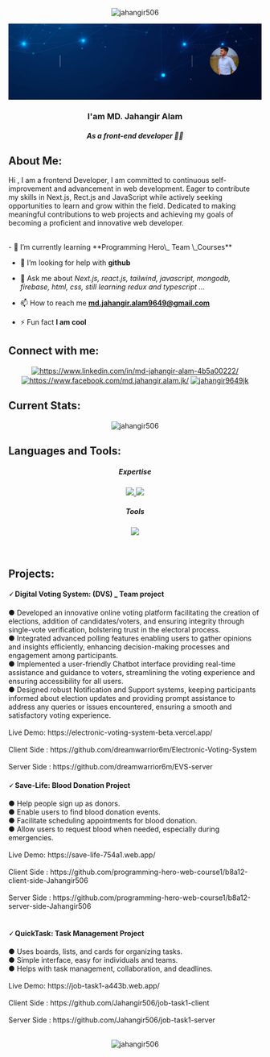 <p align="center"> <img src="https://komarev.com/ghpvc/?username=jahangir506&label=Profile%20views&color=0e75b6&style=flat" alt="jahangir506" /> </p>

<img align="center" width="900" src="https://raw.githubusercontent.com/Jahangir506/Jahangir506/main/assets/cover/Front-end%20devoloper.gif"/>

<h3 align="center">I'am MD. Jahangir Alam</h3>
<h5 align="center">As a front-end developer 🧑‍💻 </h5>

## About Me:

<p>
     Hi , I am a frontend Developer, I am committed to continuous self-improvement and advancement in web development.
Eager to contribute my skills in Next.js, Rect.js and JavaScript while actively seeking opportunities to learn and
grow within the field. Dedicated to making meaningful contributions to web projects and achieving my goals of
becoming a proficient and innovative web developer.
</p>
<br/>
- 🌱 I’m currently learning **Programming Hero\_ Team \_Courses**

- 🤝 I’m looking for help with **github**

- 💬 Ask me about *Next.js, react.js, tailwind, javascript, mongodb, firebase, html, css, still learning redux and typescript ...*

- 📫 How to reach me **md.jahangir.alam9649@gmail.com**

- ⚡ Fun fact **I am cool**

## Connect with me:

<p align="center">
<a href="https://www.linkedin.com/in/md-jahangir-alam-4b5a00222/" target="blank"><img align="center" src="https://raw.githubusercontent.com/rahuldkjain/github-profile-readme-generator/master/src/images/icons/Social/linked-in-alt.svg" alt="https://www.linkedin.com/in/md-jahangir-alam-4b5a00222/" height="30" width="40" /></a>
<a href="https://www.facebook.com/MD.Jahangir.Alam.JK/" target="blank"><img align="center" src="https://raw.githubusercontent.com/rahuldkjain/github-profile-readme-generator/master/src/images/icons/Social/facebook.svg" alt="https://www.facebook.com/md.jahangir.alam.jk/" height="30" width="40" /></a>
<a href="https://twitter.com/Jahangir506" target="blank"><img align="center" src="https://raw.githubusercontent.com/rahuldkjain/github-profile-readme-generator/master/src/images/icons/Social/twitter.svg" alt="jahangir9649jk" height="30" width="40" /></a>

## Current Stats:

<p align="center"><img align="center" src="https://github-readme-streak-stats.herokuapp.com/?user=jahangir506&" alt="jahangir506" />
</p>

## Languages and Tools:

<div>
<h5 align="center">Expertise</h5>
 <p align="center"> 
 <a href="https://skillicons.dev">
    <img src="https://skillicons.dev/icons?i=next,react,js,mongodb,express,firebase" />
  </a>
   <a href="https://en.wikipedia.org/wiki/HTML5">
    <img src="https://skillicons.dev/icons?i=tailwind,css,html" />
  </a>
</p>
  <h5 align="center">Tools</h5>
 <p align="center"> <a href="https://skillicons.dev">
    <img src="https://skillicons.dev/icons?i=git,vercel,figma,netlify" />
  </a></p>
 <br/>
</div>

## Projects:

<h4>🗸  Digital Voting System: (DVS) _ Team project</h4>
● Developed an innovative online voting platform facilitating the creation of elections, addition of
candidates/voters, and ensuring integrity through single-vote verification, bolstering trust in the electoral
process.
<br/>
● Integrated advanced polling features enabling users to gather opinions and insights efficiently, enhancing
decision-making processes and engagement among participants.
<br/>
● Implemented a user-friendly Chatbot interface providing real-time assistance and guidance to voters,
streamlining the voting experience and ensuring accessibility for all users.
<br/>
● Designed robust Notification and Support systems, keeping participants informed about election updates
and providing prompt assistance to address any queries or issues encountered, ensuring a smooth and
satisfactory voting experience.
<br/> <br/>
Live Demo:  https://electronic-voting-system-beta.vercel.app/ <br/> <br/>
Client Side : https://github.com/dreamwarrior6m/Electronic-Voting-System <br/> <br/>
Server Side : https://github.com/dreamwarrior6m/EVS-server

<h4>🗸  Save-Life: Blood Donation Project</h4>
● Help people sign up as donors.<br/>
● Enable users to find blood donation events.<br/>
● Facilitate scheduling appointments for blood donation.<br/>
● Allow users to request blood when needed, especially during emergencies. <br/>
<br/>
Live Demo:  https://save-life-754a1.web.app/ <br/> <br/>
Client Side : https://github.com/programming-hero-web-course1/b8a12-client-side-Jahangir506 <br/> <br/>
Server Side : https://github.com/programming-hero-web-course1/b8a12-server-side-Jahangir506
<br/> <br/>

<h4>🗸 QuickTask: Task Management Project</h4>
● Uses boards, lists, and cards for organizing tasks.<br/>
● Simple interface, easy for individuals and teams.<br/>
● Helps with task management, collaboration, and deadlines.<br/>
<br/>
Live Demo:  https://job-task1-a443b.web.app/ <br/> <br/>
Client Side : https://github.com/Jahangir506/job-task1-client <br/> <br/>
Server Side :  https://github.com/Jahangir506/job-task1-server
<br/> <br/>

<p align="center">
<img width="493"  src="https://github-readme-stats.vercel.app/api/top-langs?username=jahangir506&show_icons=true&locale=en&layout=compact" alt="jahangir506" />
</p>
